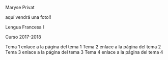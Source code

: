 Maryse Privat

aquí vendrá una foto!!

Lengua Francesa I

Curso 2017-2018

Tema 1
enlace a la página del tema 1
Tema 2
enlace a la página del tema 2
Tema 3
enlace a la página del tema 3
Tema 4
enlace a la página del tema 4
